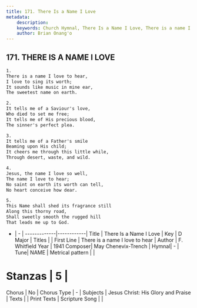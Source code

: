 ```yaml
---
title: 171. There Is a Name I Love
metadata:
    description: 
    keywords: Church Hymnal, There Is a Name I Love, There is a name I love to hear, 
    author: Brian Onang'o
---
```



## 171. THERE IS A NAME I LOVE

```txt
1.
There is a name I love to hear, 
I love to sing its worth; 
It sounds like music in mine ear, 
The sweetest name on earth. 

2.
It tells me of a Saviour's love, 
Who died to set me free; 
It tells me of His precious blood, 
The sinner's perfect plea. 

3.
It tells me of a Father's smile 
Beaming upon His child; 
It cheers me through this little while, 
Through desert, waste, and wild. 

4.
Jesus, the name I love so well, 
The name I love to hear; 
No saint on earth its worth can tell, 
No heart conceive how dear. 

5.
This Name shall shed its fragrance still 
Along this thorny road, 
Shall sweetly smooth the rugged hill 
That leads me up to God.

```

- |   -  |
-------------|------------|
Title | There Is a Name I Love |
Key | D Major |
Titles |  |
First Line | There is a name I love to hear |
Author | F. Whitfield
Year | 1941
Composer| May Chenevix-Trench |
Hymnal|  - |
Tune| NAME |
Metrical pattern | |
# Stanzas | 5 |
Chorus | No |
Chorus Type | - |
Subjects | Jesus Christ: His Glory and Praise |
Texts |  |
Print Texts | 
Scripture Song |  |
  
